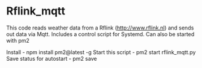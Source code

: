 # Rflink_mqtt
This code reads weather data from a Rflink (http://www.rflink.nl) and sends out data via Mqtt. Includes a control script for Systemd.
Can also be started with pm2

Install - npm install pm2@latest -g
Start this script - pm2 start rflink_mqtt.py
Save status for autostart - pm2 save
